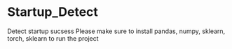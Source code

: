 # Startup_Detect
Detect startup sucsess
Please make sure to install 
pandas, numpy, sklearn, torch, sklearn to run the project
